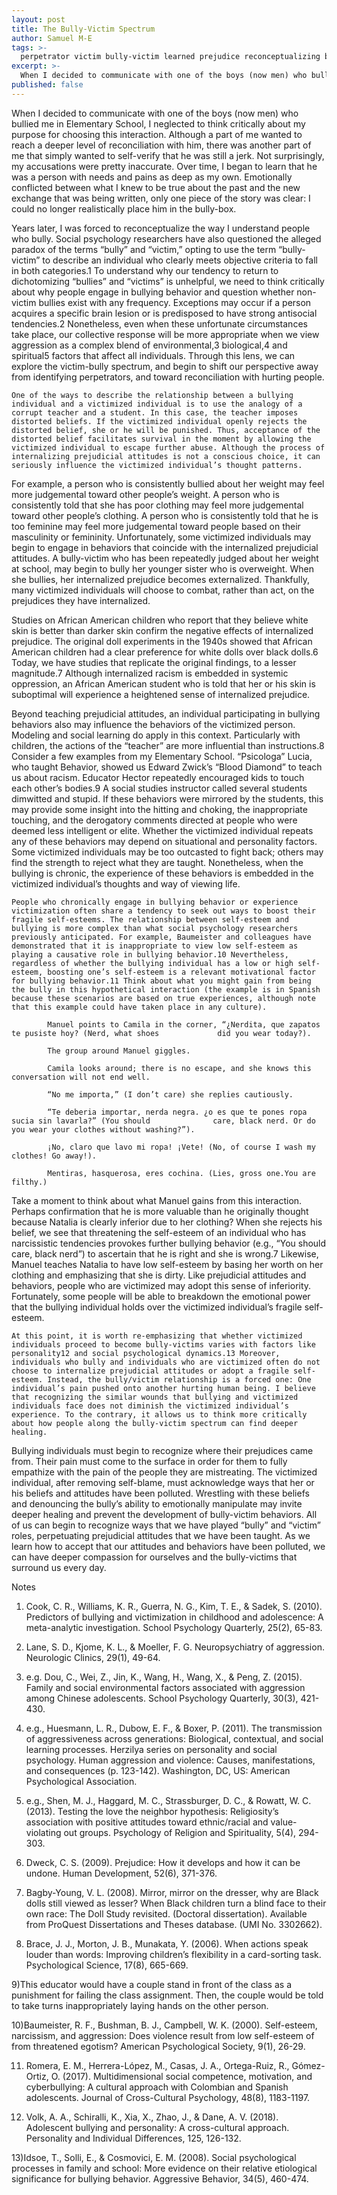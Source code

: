 ```yaml
---
layout: post
title: The Bully-Victim Spectrum
author: Samuel M-E
tags: >-
  perpetrator victim bully-victim learned prejudice reconceptualizing bullying controversy 
excerpt: >-
  When I decided to communicate with one of the boys (now men) who bullied me in Elementary School, I neglected to think critically about my purpose for choosing this interaction. Although a part of me wanted to reach a deeper level of reconciliation with him, there was another part of me that simply wanted to self-verify that he was still a jerk. Not surprisingly, my accusations were pretty inaccurate. Over time, I began to learn that he was a person with needs and pains as deep as my own.
published: false
---
```


When I decided to communicate with one of the boys (now men) who bullied me in Elementary School, I neglected to think critically about my purpose for choosing this interaction. Although a part of me wanted to reach a deeper level of reconciliation with him, there was another part of me that simply wanted to self-verify that he was still a jerk. Not surprisingly, my accusations were pretty inaccurate. Over time, I began to learn that he was a person with needs and pains as deep as my own. Emotionally conflicted between what I knew to be true about the past and the new exchange that was being written, only one piece of the story was clear: I could no longer realistically place him in the bully-box. 

Years later, I was forced to reconceptualize the way I understand people who bully. Social psychology researchers have also questioned the alleged paradox of the terms “bully” and “victim,” opting to use the term “bully-victim” to describe an individual who clearly meets objective criteria to fall in both categories.1 To understand why our tendency to return to dichotomizing “bullies” and “victims” is unhelpful, we need to think critically about why people engage in bullying behavior and question whether non-victim bullies exist with any frequency. Exceptions may occur if a person acquires a specific brain lesion or is predisposed to have strong antisocial tendencies.2 Nonetheless, even when these unfortunate circumstances take place, our collective response will be more appropriate when we view aggression as a complex blend of environmental,3 biological,4 and spiritual5 factors that affect all individuals. Through this lens, we can explore the victim-bully spectrum, and begin to shift our perspective away from identifying perpetrators, and toward reconciliation with hurting people. 

 	One of the ways to describe the relationship between a bullying individual and a victimized individual is to use the analogy of a corrupt teacher and a student. In this case, the teacher imposes distorted beliefs. If the victimized individual openly rejects the distorted belief, she or he will be punished. Thus, acceptance of the distorted belief facilitates survival in the moment by allowing the victimized individual to escape further abuse. Although the process of internalizing prejudicial attitudes is not a conscious choice, it can seriously influence the victimized individual’s thought patterns.

 For example, a person who is consistently bullied about her weight may feel more judgemental toward other people’s weight. A person who is consistently told that she has poor clothing may feel more judgemental toward other people’s clothing. A person who is consistently told that he is too feminine may feel more judgemental toward people based on their masculinity or femininity. Unfortunately, some victimized individuals may begin to engage in behaviors that coincide with the internalized prejudicial attitudes. A bully-victim who has been repeatedly judged about her weight at school, may begin to bully her younger sister who is overweight. When she bullies, her internalized prejudice becomes externalized. Thankfully, many victimized individuals will choose to combat, rather than act, on the prejudices they have internalized.  

Studies on African American children who report that they believe white skin is better than darker skin confirm the negative effects of internalized prejudice. The original doll experiments in the 1940s showed that African American children had a clear preference for white dolls over black dolls.6 Today, we have studies that replicate the original findings, to a lesser magnitude.7 Although internalized racism is embedded in systemic oppression, an African American student who is told that her or his skin is suboptimal will experience a heightened sense of internalized prejudice.

 Beyond teaching prejudicial attitudes, an individual participating in bullying behaviors also may influence the behaviors of the victimized person. Modeling and social learning do apply in this context. Particularly with children, the actions of the “teacher” are more influential than instructions.8 Consider a few examples from my Elementary School. “Psicologa” Lucia, who taught Behavior, showed us Edward Zwick’s “Blood Diamond” to teach us about racism. Educator Hector repeatedly encouraged kids to touch each other’s bodies.9 A social studies instructor called several students dimwitted and stupid. If these behaviors were mirrored by the students, this may provide some insight into the hitting and choking, the inappropriate touching, and the derogatory comments directed at people who were deemed less intelligent or elite. Whether the victimized individual repeats any of these behaviors may depend on situational and personality factors. Some victimized individuals may be too outcasted to fight back; others may find the strength to reject what they are taught. Nonetheless, when the bullying is chronic, the experience of these behaviors is embedded in the victimized individual’s thoughts and way of viewing life. 

	People who chronically engage in bullying behavior or experience victimization often share a tendency to seek out ways to boost their fragile self-esteems. The relationship between self-esteem and bullying is more complex than what social psychology researchers previously anticipated. For example, Baumeister and colleagues have demonstrated that it is inappropriate to view low self-esteem as playing a causative role in bullying behavior.10 Nevertheless, regardless of whether the bullying individual has a low or high self-esteem, boosting one’s self-esteem is a relevant motivational factor for bullying behavior.11 Think about what you might gain from being the bully in this hypothetical interaction (the example is in Spanish because these scenarios are based on true experiences, although note that this example could have taken place in any culture).

			Manuel points to Camila in the corner, “¿Nerdita, que zapatos te pusiste hoy? (Nerd, what shoes 			did you wear today?). 

			The group around Manuel giggles. 

			Camila looks around; there is no escape, and she knows this conversation will not end well. 

			“No me importa,” (I don’t care) she replies cautiously.

			“Te deberia importar, nerda negra. ¿o es que te pones ropa sucia sin lavarla?” (You	should 				care, black nerd. Or do you wear your clothes without washing?”). 

			¡No, claro que lavo mi ropa! ¡Vete! (No, of course I wash my clothes! Go away!). 

			Mentiras, hasquerosa, eres cochina. (Lies, gross one.You are filthy.)

Take a moment to think about what Manuel gains from this interaction. Perhaps confirmation that he is more valuable than he originally thought because Natalia is clearly inferior due to her clothing? When she rejects his belief, we see that threatening the self-esteem of an individual who has narcissistic tendencies provokes further bullying behavior (e.g., “You should care, black nerd”) to ascertain that he is right and she is wrong.7 Likewise, Manuel teaches Natalia to have low self-esteem by basing her worth on her clothing and emphasizing that she is dirty. Like prejudicial attitudes and behaviors, people who are victimized may adopt this sense of inferiority. Fortunately, some people will be able to breakdown the emotional power that the bullying individual holds over the victimized individual’s fragile self-esteem. 

	At this point, it is worth re-emphasizing that whether victimized individuals proceed to become bully-victims varies with factors like personality12 and social psychological dynamics.13 Moreover, individuals who bully and individuals who are victimized often do not choose to internalize prejudicial attitudes or adopt a fragile self-esteem. Instead, the bully/victim relationship is a forced one: One individual’s pain pushed onto another hurting human being. I believe that recognizing the similar wounds that bullying and victimized individuals face does not diminish the victimized individual’s experience. To the contrary, it allows us to think more critically about how people along the bully-victim spectrum can find deeper healing. 

Bullying individuals must begin to recognize where their prejudices came from. Their pain must come to the surface in order for them to fully empathize with the pain of the people they are mistreating. The victimized individual, after removing self-blame, must acknowledge ways that her or his beliefs and attitudes have been polluted. Wrestling with these beliefs and denouncing the bully’s ability to emotionally manipulate may invite deeper healing and prevent the development of bully-victim behaviors. All of us can begin to recognize ways that we have played “bully” and “victim” roles, perpetuating prejudicial attitudes that we have been taught. As we learn how to accept that our attitudes and behaviors have been polluted, we can have deeper compassion for ourselves and the bully-victims that surround us every day. 	


Notes 
1) Cook, C. R., Williams, K. R., Guerra, N. G., Kim, T. E., & Sadek, S. (2010). Predictors of bullying and victimization in childhood and adolescence: A meta-analytic investigation. School Psychology Quarterly, 25(2), 65-83. 

2) Lane, S. D., Kjome, K. L., & Moeller, F. G. Neuropsychiatry of aggression. Neurologic Clinics, 29(1), 49-64.  

3) e.g. Dou, C., Wei, Z., Jin, K., Wang, H., Wang, X., & Peng, Z. (2015). Family and social environmental factors associated with aggression among Chinese adolescents. School Psychology Quarterly, 30(3), 421-430. 

4) e.g., Huesmann, L. R., Dubow, E. F., & Boxer, P. (2011). The transmission of aggressiveness across generations: Biological, contextual, and social learning processes. Herzilya series on personality and social psychology. Human aggression and violence: Causes, manifestations, and consequences (p. 123-142). Washington, DC, US: American Psychological Association. 


5) e.g., Shen, M. J., Haggard, M. C., Strassburger, D. C., & Rowatt, W. C. (2013). Testing the love the neighbor hypothesis: Religiosity’s association with positive attitudes toward ethnic/racial and value-violating out groups. Psychology of Religion and Spirituality, 5(4), 294-303. 


6) Dweck, C. S. (2009). Prejudice: How it develops and how it can be undone. Human Development, 52(6), 371-376. 

7) Bagby-Young, V. L. (2008). Mirror, mirror on the dresser, why are Black dolls still viewed as lesser? When Black children turn a blind face to their own race: The Doll Study revisited. (Doctoral dissertation). Available from ProQuest Dissertations and Theses database. (UMI No. 3302662).

8) Brace, J. J., Morton, J. B., Munakata, Y. (2006). When actions speak louder than words: Improving children’s flexibility in a card-sorting task. Psychological Science, 17(8), 665-669.

9)This educator would have a couple stand in front of the class as a punishment for failing the class assignment. Then, the couple would be told to take turns inappropriately laying hands on the other person.

10)Baumeister, R. F., Bushman, B. J., Campbell, W. K. (2000). Self-esteem, narcissism, and aggression: Does violence result from low self-esteem of from threatened egotism? American Psychological Society, 9(1), 26-29.

11) Romera, E. M., Herrera-López, M., Casas, J. A., Ortega-Ruiz, R., Gómez-Ortiz, O. (2017). Multidimensional social competence, motivation, and cyberbullying: A cultural approach with Colombian and Spanish adolescents. Journal of Cross-Cultural Psychology, 48(8), 1183-1197.

12) Volk, A. A., Schiralli, K., Xia, X., Zhao, J., & Dane, A. V. (2018). Adolescent bullying and personality: A cross-cultural approach. Personality and Individual Differences, 125, 126-132.

13)Idsoe, T., Solli, E., & Cosmovici, E. M. (2008). Social psychological processes in family and school: More evidence on their relative etiological significance for bullying behavior. Aggressive Behavior, 34(5), 460-474. 


